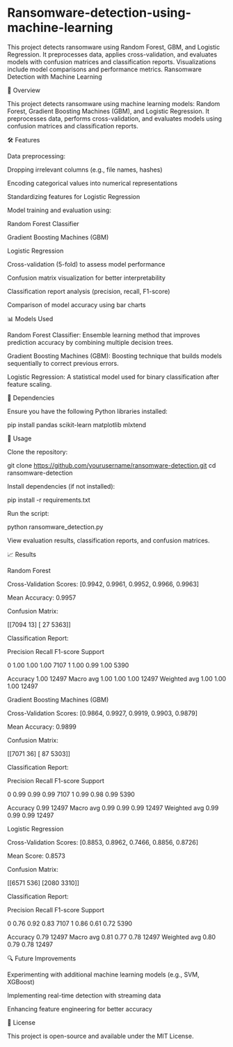 # Ransomware-detection-using-machine-learning
This project detects ransomware using Random Forest, GBM, and Logistic Regression. It preprocesses data, applies cross-validation, and evaluates models with confusion matrices and classification reports. Visualizations include model comparisons and performance metrics. 
Ransomware Detection with Machine Learning

📌 Overview

This project detects ransomware using machine learning models: Random Forest, Gradient Boosting Machines (GBM), and Logistic Regression. It preprocesses data, performs cross-validation, and evaluates models using confusion matrices and classification reports.

🛠️ Features

Data preprocessing:

Dropping irrelevant columns (e.g., file names, hashes)

Encoding categorical values into numerical representations

Standardizing features for Logistic Regression

Model training and evaluation using:

Random Forest Classifier

Gradient Boosting Machines (GBM)

Logistic Regression

Cross-validation (5-fold) to assess model performance

Confusion matrix visualization for better interpretability

Classification report analysis (precision, recall, F1-score)

Comparison of model accuracy using bar charts

📊 Models Used

Random Forest Classifier: Ensemble learning method that improves prediction accuracy by combining multiple decision trees.

Gradient Boosting Machines (GBM): Boosting technique that builds models sequentially to correct previous errors.

Logistic Regression: A statistical model used for binary classification after feature scaling.

📌 Dependencies

Ensure you have the following Python libraries installed:

pip install pandas scikit-learn matplotlib mlxtend

🚀 Usage

Clone the repository:

git clone https://github.com/yourusername/ransomware-detection.git
cd ransomware-detection

Install dependencies (if not installed):

pip install -r requirements.txt

Run the script:

python ransomware_detection.py

View evaluation results, classification reports, and confusion matrices.

📈 Results

Random Forest

Cross-Validation Scores: [0.9942, 0.9961, 0.9952, 0.9966, 0.9963]

Mean Accuracy: 0.9957

Confusion Matrix:

[[7094   13]
 [  27 5363]]

Classification Report:

Precision    Recall  F1-score   Support

0       1.00      1.00      1.00      7107
1       1.00      0.99      1.00      5390

Accuracy                          1.00     12497
Macro avg       1.00      1.00      1.00     12497
Weighted avg   1.00      1.00      1.00     12497

Gradient Boosting Machines (GBM)

Cross-Validation Scores: [0.9864, 0.9927, 0.9919, 0.9903, 0.9879]

Mean Accuracy: 0.9899

Confusion Matrix:

[[7071   36]
 [  87 5303]]

Classification Report:

Precision    Recall  F1-score   Support

0       0.99      0.99      0.99      7107
1       0.99      0.98      0.99      5390

Accuracy                          0.99     12497
Macro avg       0.99      0.99      0.99     12497
Weighted avg   0.99      0.99      0.99     12497

Logistic Regression

Cross-Validation Scores: [0.8853, 0.8962, 0.7466, 0.8856, 0.8726]

Mean Score: 0.8573

Confusion Matrix:

[[6571  536]
 [2080 3310]]

Classification Report:

Precision    Recall  F1-score   Support

0       0.76      0.92      0.83      7107
1       0.86      0.61      0.72      5390

Accuracy                          0.79     12497
Macro avg       0.81      0.77      0.78     12497
Weighted avg   0.80      0.79      0.78     12497

🔍 Future Improvements

Experimenting with additional machine learning models (e.g., SVM, XGBoost)

Implementing real-time detection with streaming data

Enhancing feature engineering for better accuracy

📜 License

This project is open-source and available under the MIT License.

